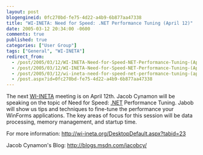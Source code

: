 ```yaml
---
layout: post
blogengineid: 0fc270bd-fe75-4d22-a4b9-6b877aa47338
title: "WI-INETA: Need for Speed: .NET Performance Tuning (April 12)"
date: 2005-03-12 20:34:00 -0600
comments: true
published: true
categories: ["User Group"]
tags: ["General", "WI-INETA"]
redirect_from: 
  - /post/2005/03/12/WI-INETA-Need-for-Speed-NET-Performance-Tuning-(April-12).aspx
  - /post/2005/03/12/WI-INETA-Need-for-Speed-NET-Performance-Tuning-(April-12)
  - /post/2005/03/12/wi-ineta-need-for-speed-net-performance-tuning-(april-12)
  - /post.aspx?id=0fc270bd-fe75-4d22-a4b9-6b877aa47338
---
```


The next <a href="http://wi-ineta.org" target="_blank" title="Wisconsin .NET Users Group">WI-INETA</a> meeting is on April 12th. Jacob Cynamon will be speaking on the topic of Need for Speed: <a href="http://www.microsoft.com/net/" target="_blank" title=".NET">.NET</a> Performance Tuning. Jabob will show us tips and techniques to fine-tune the performance your WinForms applications. The key areas of focus for this session will be data processing, memory management, and startup time.

For more information: <a href="http://wi-ineta.org/DesktopDefault.aspx?tabid=23">http://wi-ineta.org/DesktopDefault.aspx?tabid=23</a>

Jacob Cynamon&#39;s Blog: <a href="http://blogs.msdn.com/jacobcy/">http://blogs.msdn.com/jacobcy/</a>
